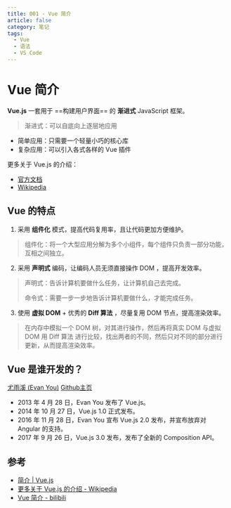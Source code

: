 ```yaml
---
title: 001 - Vue 简介
article: false
category: 笔记
tags:
  - Vue
  - 语法
  - VS Code
---
```



# Vue 简介

**Vue.js** 一套用于 ==构建用户界面== 的 **渐进式** JavaScript 框架。

> 渐进式：可以自底向上逐层地应用

- 简单应用：只需要一个轻量小巧的核心库
- 复杂应用：可以引入各式各样的 Vue 插件

更多关于 Vue.js 的介绍：
- [官方文档](https://cn.vuejs.org/guide/introduction)
- [Wikipedia](https://zh.wikipedia.org/wiki/Vue.js)

## Vue 的特点

1. 采用 **组件化** 模式，提高代码复用率，且让代码更加方便维护。
> 组件化：将一个大型应用分解为多个小组件，每个组件只负责一部分功能，互相之间独立。

2. 采用 **声明式** 编码，让编码人员无须直接操作 DOM ，提高开发效率。
> 声明式：告诉计算机要做什么任务，让计算机自己去完成。
> 
> 命令式：需要一步一步地告诉计算机要做什么，才能完成任务。

3. 使用 **虚拟 DOM** + 优秀的 **Diff 算法** ，尽量复用 DOM 节点，提高渲染效率。
> 在内存中模拟一个 DOM 树，对其进行操作，然后再将真实 DOM 与虚拟 DOM 用 Diff 算法 进行比较，找出两者的不同，然后只对不同的部分进行更新，从而提高渲染效率。

## Vue 是谁开发的？

[尤雨溪 (Evan You)](https://zh.wikipedia.org/wiki/%E5%B0%A4%E9%9B%A8%E6%BA%AA) [Github主页](https://github.com/yyx990803)

- 2013 年 4 月 28 日，Evan You 发布了 Vue.js。
- 2014 年 10 月 27 日，Vue.js 1.0 正式发布。
- 2016 年 11 月 28 日，Evan You 宣布 Vue.js 2.0 发布，并宣布放弃对 Angular 的支持。
- 2017 年 9 月 26 日，Vue.js 3.0 发布，发布了全新的 Composition API。

## 参考
- [简介 | Vue.js](https://cn.vuejs.org/guide/introduction)
- [更多关于 Vue.js 的介绍 - Wikipedia](https://zh.wikipedia.org/wiki/Vue.js)
- [Vue 简介 - bilibili](https://www.bilibili.com/video/BV1Zy4y1K7SH?&p=2)